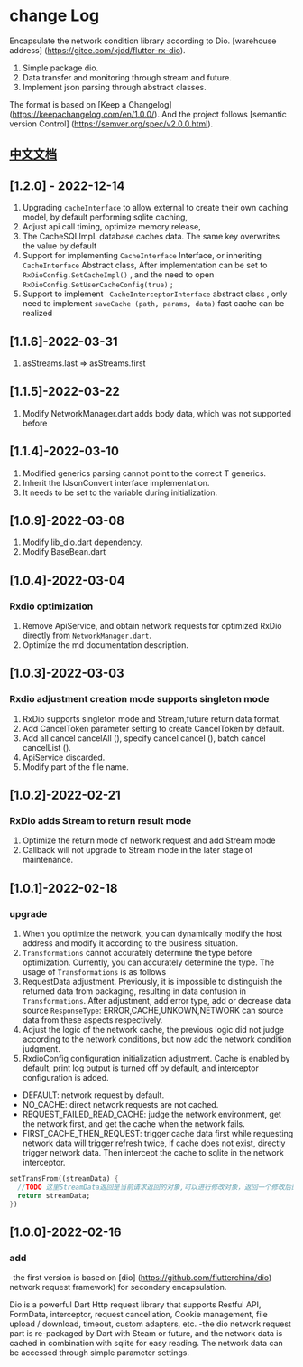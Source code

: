 # change Log

Encapsulate the network condition library according to Dio. [warehouse address] (<https://gitee.com/xjdd/flutter-rx-dio>).

1. Simple package dio.
2. Data transfer and monitoring through stream and future.
3. Implement json parsing through abstract classes.

The format is based on [Keep a Changelog] (<https://keepachangelog.com/en/1.0.0/>).
And the project follows [semantic version Control] (<https://semver.org/spec/v2.0.0.html>).

## [中文文档](/CHANGELOG_cn.md)

## [1.2.0] - 2022-12-14

1. Upgrading `cacheInterface` to allow external to create their own caching model, by default performing sqlite caching,
2. Adjust api call timing, optimize memory release,
3. The CacheSQLImpL database caches data. The same key overwrites the value by default
4. Support for implementing `CacheInterface` Interface, or inheriting `CacheInterface` Abstract class, After implementation can be set to ` RxDioConfig.SetCacheImpl() ` , and the need to open `RxDioConfig.SetUserCacheConfig(true)` ;
5. Support to implement ` CacheInterceptorInterface` abstract class , only need to implement ` saveCache (path, params, data) ` fast cache can be realized

## [1.1.6]-2022-03-31

1. asStreams.last => asStreams.first

## [1.1.5]-2022-03-22

1. Modify NetworkManager.dart adds body data, which was not supported before

## [1.1.4]-2022-03-10

1. Modified generics parsing cannot point to the correct T generics.
2. Inherit the IJsonConvert interface implementation.
3. It needs to be set to the variable during initialization.

## [1.0.9]-2022-03-08

1. Modify lib_dio.dart dependency.
2. Modify BaseBean.dart

## [1.0.4]-2022-03-04

### Rxdio optimization

1. Remove ApiService, and obtain network requests for optimized RxDio directly from `NetworkManager.dart`.
2. Optimize the md documentation description.

## [1.0.3]-2022-03-03

### Rxdio adjustment creation mode supports singleton mode

 1. RxDio supports singleton mode and Stream,future return data format.
 2. Add CancelToken parameter setting to create CancelToken by default.
 3. Add all cancel cancelAll (), specify cancel cancel (), batch cancel cancelList ().
 4. ApiService discarded.
 5. Modify part of the file name.

## [1.0.2]-2022-02-21

### RxDio adds Stream to return result mode

 1. Optimize the return mode of network request and add Stream mode
 2. Callback will not upgrade to Stream mode in the later stage of maintenance.

## [1.0.1]-2022-02-18

### upgrade

 1. When you optimize the network, you can dynamically modify the host address and modify it according to the business situation.
 2. `Transformations` cannot accurately determine the type before optimization. Currently, you can accurately determine the type. The usage of `Transformations` is as follows
 3. RequestData adjustment. Previously, it is impossible to distinguish the returned data from packaging, resulting in data confusion in `Transformations`. After adjustment, add error type, add or decrease data source `ResponseType`: ERROR,CACHE,UNKOWN,NETWORK can source data from these aspects respectively.
 4. Adjust the logic of the network cache, the previous logic did not judge according to the network conditions, but now add the network condition judgment.
 5. RxdioConfig configuration initialization adjustment. Cache is enabled by default, print log output is turned off by default, and interceptor configuration is added.

- DEFAULT: network request by default.
- NO_CACHE: direct network requests are not cached.
- REQUEST_FAILED_READ_CACHE: judge the network environment, get the network first, and get the cache when the network fails.
- FIRST_CACHE_THEN_REQUEST: trigger cache data first while requesting network data will trigger refresh twice, if cache does not exist, directly trigger network data. Then intercept the cache to sqlite in the network interceptor.

```dart
setTransFrom((streamData) {
  //TODO 这里StreamData返回是当前请求返回的对象,可以进行修改对象，返回一个修改后的对象
  return streamData;
})
```

## [1.0.0]-2022-02-16

### add

-the first version is based on [dio] (<https://github.com/flutterchina/dio>) network request framework) for secondary encapsulation.

Dio is a powerful Dart Http request library that supports Restful API, FormData, interceptor, request cancellation, Cookie management, file upload / download, timeout, custom adapters, etc.
-the dio network request part is re-packaged by Dart with Steam or future, and the network data is cached in combination with sqlite for easy reading. The network data can be accessed through simple parameter settings.
